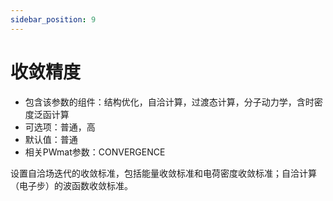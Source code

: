 ```yaml
---
sidebar_position: 9
---
```


# 收敛精度

- 包含该参数的组件：结构优化，自洽计算，过渡态计算，分子动力学，含时密度泛函计算
- 可选项：普通，高
- 默认值：普通
- 相关PWmat参数：CONVERGENCE

设置自洽场迭代的收敛标准，包括能量收敛标准和电荷密度收敛标准；自洽计算（电子步）的波函数收敛标准。
